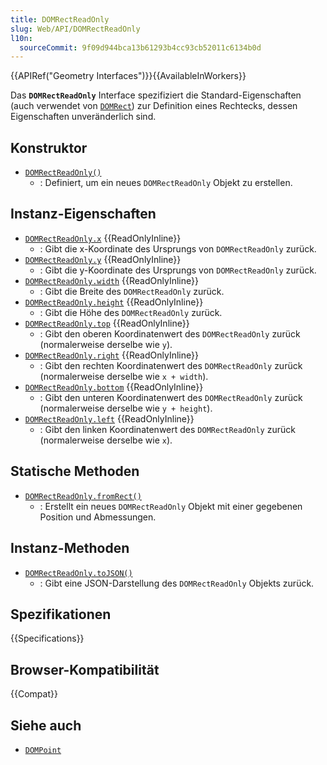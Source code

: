 ```yaml
---
title: DOMRectReadOnly
slug: Web/API/DOMRectReadOnly
l10n:
  sourceCommit: 9f09d944bca13b61293b4cc93cb52011c6134b0d
---
```


{{APIRef("Geometry Interfaces")}}{{AvailableInWorkers}}

Das **`DOMRectReadOnly`** Interface spezifiziert die Standard-Eigenschaften (auch verwendet von [`DOMRect`](/de/docs/Web/API/DOMRect)) zur Definition eines Rechtecks, dessen Eigenschaften unveränderlich sind.

## Konstruktor

- [`DOMRectReadOnly()`](/de/docs/Web/API/DOMRectReadOnly/DOMRectReadOnly)
  - : Definiert, um ein neues `DOMRectReadOnly` Objekt zu erstellen.

## Instanz-Eigenschaften

- [`DOMRectReadOnly.x`](/de/docs/Web/API/DOMRectReadOnly/x) {{ReadOnlyInline}}
  - : Gibt die x-Koordinate des Ursprungs von `DOMRectReadOnly` zurück.
- [`DOMRectReadOnly.y`](/de/docs/Web/API/DOMRectReadOnly/y) {{ReadOnlyInline}}
  - : Gibt die y-Koordinate des Ursprungs von `DOMRectReadOnly` zurück.
- [`DOMRectReadOnly.width`](/de/docs/Web/API/DOMRectReadOnly/width) {{ReadOnlyInline}}
  - : Gibt die Breite des `DOMRectReadOnly` zurück.
- [`DOMRectReadOnly.height`](/de/docs/Web/API/DOMRectReadOnly/height) {{ReadOnlyInline}}
  - : Gibt die Höhe des `DOMRectReadOnly` zurück.
- [`DOMRectReadOnly.top`](/de/docs/Web/API/DOMRectReadOnly/top) {{ReadOnlyInline}}
  - : Gibt den oberen Koordinatenwert des `DOMRectReadOnly` zurück (normalerweise derselbe wie `y`).
- [`DOMRectReadOnly.right`](/de/docs/Web/API/DOMRectReadOnly/right) {{ReadOnlyInline}}
  - : Gibt den rechten Koordinatenwert des `DOMRectReadOnly` zurück (normalerweise derselbe wie `x + width`).
- [`DOMRectReadOnly.bottom`](/de/docs/Web/API/DOMRectReadOnly/bottom) {{ReadOnlyInline}}
  - : Gibt den unteren Koordinatenwert des `DOMRectReadOnly` zurück (normalerweise derselbe wie `y + height`).
- [`DOMRectReadOnly.left`](/de/docs/Web/API/DOMRectReadOnly/left) {{ReadOnlyInline}}
  - : Gibt den linken Koordinatenwert des `DOMRectReadOnly` zurück (normalerweise derselbe wie `x`).

## Statische Methoden

- [`DOMRectReadOnly.fromRect()`](/de/docs/Web/API/DOMRectReadOnly/fromRect_static)
  - : Erstellt ein neues `DOMRectReadOnly` Objekt mit einer gegebenen Position und Abmessungen.

## Instanz-Methoden

- [`DOMRectReadOnly.toJSON()`](/de/docs/Web/API/DOMRectReadOnly/toJSON)
  - : Gibt eine JSON-Darstellung des `DOMRectReadOnly` Objekts zurück.

## Spezifikationen

{{Specifications}}

## Browser-Kompatibilität

{{Compat}}

## Siehe auch

- [`DOMPoint`](/de/docs/Web/API/DOMPoint)
